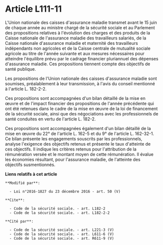 # Article L111-11

L'Union nationale des caisses d'assurance maladie transmet avant le 15 juin de chaque année au ministre chargé de la sécurité
sociale et au Parlement des propositions relatives à l'évolution des charges et des produits de la Caisse nationale de
l'assurance maladie des travailleurs salariés, de la Caisse nationale d'assurance maladie et maternité des travailleurs
indépendants non agricoles et de la Caisse centrale de mutualité sociale agricole au titre de l'année suivante et aux mesures
nécessaires pour atteindre l'équilibre prévu par le cadrage financier pluriannuel des dépenses d'assurance maladie. Ces
propositions tiennent compte des objectifs de santé publique. 

Les propositions de l'Union nationale des caisses d'assurance maladie sont soumises, préalablement à leur transmission, à
l'avis du conseil mentionné à l'article L. 182-2-2. 

Ces propositions sont accompagnées d'un bilan détaillé de la mise en œuvre et de l'impact financier des propositions de
l'année précédente qui ont été retenues dans le cadre de la mise en œuvre de la loi de financement de la sécurité sociale,
ainsi que des négociations avec les professionnels de santé conduites en vertu de l'article L. 182-2. 

Ces propositions sont accompagnées également d'un bilan détaillé de la mise en œuvre du 22° de l'article L. 162-5 et du 9° de
l'article L. 162-32-1. Ce bilan présente les engagements souscrits par les professionnels, analyse l'exigence des objectifs
retenus et présente le taux d'atteinte de ces objectifs. Il indique les critères retenus pour l'attribution de la
rémunération versée et le montant moyen de cette rémunération. Il évalue les économies résultant, pour l'assurance maladie,
de l'atteinte des objectifs susmentionnés.

**Liens relatifs à cet article**

	**Modifié par**:

	  - Loi n°2016-1827 du 23 décembre 2016 - art. 50 (V)

	**Cite**:

	  - Code de la sécurité sociale. - art. L182-2
	  - Code de la sécurité sociale. - art. L182-2-2

	**Cité par**:

	  - Code de la sécurité sociale. - art. L221-3 (V)
	  - Code de la sécurité sociale. - art. L611-6 (V)
	  - Code de la sécurité sociale. - art. R611-9 (V)
